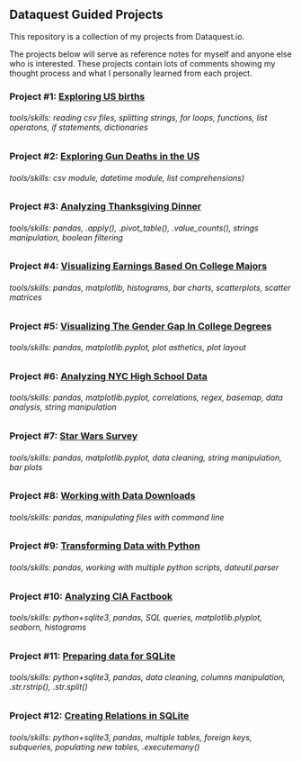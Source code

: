 ## Dataquest Guided Projects

This repository is a collection of my projects from Dataquest.io. 

The projects below will serve as reference notes for myself and anyone else who is interested. These projects contain lots of comments showing my thought process and what I personally learned from each project.

### Project #1: [Exploring US births](https://github.com/sengkchu/Dataquest-Guided-Projects/blob/master/Guided%20Project_%20Explore%20U.S.%20Births/Guided%20Project_%20Explore%20U.S.%20Births.ipynb)
###### tools/skills: reading csv files, splitting strings, for loops, functions, list operatons, if statements, dictionaries

### Project #2: [Exploring Gun Deaths in the US](https://github.com/sengkchu/Dataquest-Guided-Projects/blob/master/Guided%20Project_%20Exploring%20Gun%20Deaths%20in%20the%20US/Guided%20Project_%20Exploring%20Gun%20Deaths%20in%20the%20US.ipynb)
###### tools/skills: csv module, datetime module, list comprehensions)

### Project #3: [Analyzing Thanksgiving Dinner](https://github.com/sengkchu/Dataquest-Guided-Projects/blob/master/Guided%20Project_%20Analyzing%20Thanksgiving%20Dinner/Guided%20Project_%20Analyzing%20Thanksgiving%20Dinner.ipynb)
###### tools/skills: pandas, .apply(), .pivot_table(), .value_counts(), strings manipulation, boolean filtering

### Project #4: [Visualizing Earnings Based On College Majors](https://github.com/sengkchu/Dataquest-Guided-Projects/blob/master/Guided%20Project_%20Visualizing%20Earnings%20Based%20On%20College%20Majors/Guided%20Project_%20Visualizing%20Earnings%20Based%20On%20College%20Majors.ipynb)
###### tools/skills: pandas, matplotlib, histograms, bar charts, scatterplots, scatter matrices

### Project #5: [Visualizing The Gender Gap In College Degrees](https://github.com/sengkchu/Dataquest-Guided-Projects/blob/master/Guided%20Project_%20Visualizing%20The%20Gender%20Gap%20In%20College%20Degrees/Guided%20Project_%20Visualizing%20The%20Gender%20Gap%20In%20College%20Degrees.ipynb)
###### tools/skills: pandas, matplotlib.pyplot, plot asthetics, plot layout

### Project #6: [Analyzing NYC High School Data](https://github.com/sengkchu/Dataquest-Guided-Projects/blob/master/Guided%20Project_%20Analyzing%20NYC%20High%20School%20Data/Guided%20Project_%20Analyzing%20NYC%20High%20School%20Data.ipynb)
###### tools/skills: pandas, matplotlib.pyplot, correlations, regex, basemap, data analysis, string manipulation

### Project #7: [Star Wars Survey](https://github.com/sengkchu/Dataquest-Guided-Projects/blob/master/Guided%20Project_%20Star%20Wars%20Survey/Guided%20Project_%20Star%20Wars%20Survey.ipynb)
###### tools/skills: pandas, matplotlib.pyplot, data cleaning, string manipulation, bar plots

### Project #8: [Working with Data Downloads](https://github.com/sengkchu/Dataquest-Guided-Projects/tree/master/Guided%20Project_%20Working%20with%20Data%20Downloads)
###### tools/skills: pandas, manipulating files with command line

### Project #9: [Transforming Data with Python](https://github.com/sengkchu/Dataquest-Guided-Projects/tree/master/Guided%20Project_%20Transforming%20data%20with%20Python)
###### tools/skills: pandas, working with multiple python scripts, dateutil.parser

### Project #10: [Analyzing CIA Factbook](https://github.com/sengkchu/Dataquest-Guided-Projects/blob/master/Guided%20Project_%20Analyzing%20CIA%20Factbook%20Data%20Using%20SQLite%20and%20Python/Guided%20Project_%20Analyzing%20CIA%20Factbook%20Data%20Using%20SQLite%20and%20Python.ipynb)
###### tools/skills: python+sqlite3, pandas, SQL queries, matplotlib.plyplot, seaborn, histograms

### Project #11: [Preparing data for SQLite](https://github.com/sengkchu/Dataquest-Guided-Projects/blob/master/Guided%20Project_%20Preparing%20data%20for%20SQLite/Guided%20Project_%20Preparing%20data%20for%20SQLite.ipynb)
###### tools/skills: python+sqlite3, pandas, data cleaning, columns manipulation, .str.rstrip(), .str.split()

### Project #12: [Creating Relations in SQLite](https://github.com/sengkchu/Dataquest-Guided-Projects/blob/master/Guided%20Project_%20Creating%20relations%20in%20SQLite/Guided%20Project_%20Creating%20relations%20in%20SQLite.ipynb)
###### tools/skills: python+sqlite3, pandas, multiple tables, foreign keys, subqueries, populating new tables, .executemany()

